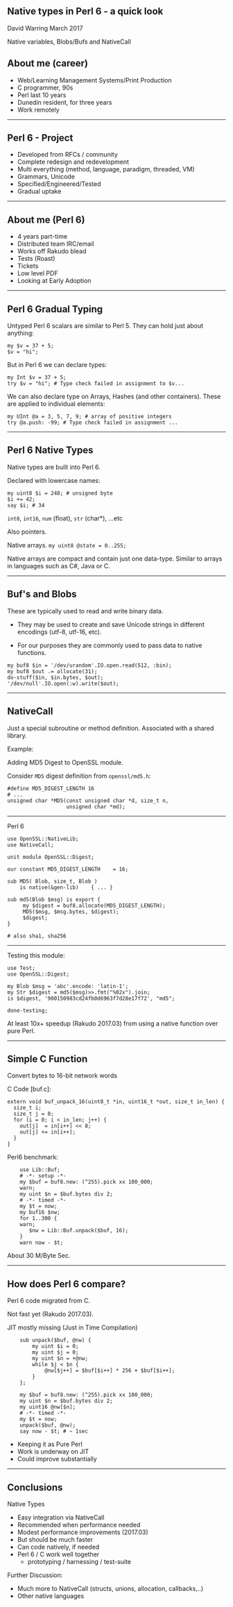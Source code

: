 Native types in Perl 6 - a quick look
--------------------------------------
David Warring                March 2017

Native variables, Blobs/Bufs and NativeCall

About me (career)
------
- Web/Learning Management Systems/Print Production
- C programmer, 90s
- Perl last 10 years
- Dunedin resident, for three years
- Work remotely

---
<!-- page_number: true -->

Perl 6 - Project
----
- Developed from RFCs / community
- Complete redesign and redevelopment
- Multi everything (method, language, paradigm, threaded, VM)
- Grammars, Unicode
- Specified/Engineered/Tested
- Gradual uptake

---

About me (Perl 6)
------
- 4 years part-time
- Distributed team IRC/email
- Works off Rakudo blead
- Tests (Roast)
- Tickets
- Low level PDF
- Looking at Early Adoption

---

Perl 6 Gradual Typing
-----
Untyped Perl 6 scalars are similar to Perl 5. They can hold just about anything:
```
my $v = 37 + 5;
$v = "hi";
```
But in Perl 6 we can declare types:
```
my Int $v = 37 + 5;
try $v = "hi"; # Type check failed in assignment to $v...
```
We can also declare type on Arrays, Hashes (and other containers). These are applied to individual elements:
```
my UInt @a = 3, 5, 7, 9; # array of positive integers
try @a.push: -99; # Type check failed in assignment ...
````
---

Perl 6 Native Types
------
Native types are built into Perl 6.

Declared with lowercase names:

```
my uint8 $i = 248; # unsigned byte
$i += 42;
say $i; # 34
```
`int8`, `int16`, `num` (float), `str` (char*), ...etc

Also pointers.

Native arrays. ```my uint8 @state = 0..255;```

Native arrays are compact and contain just one data-type. Similar to arrays in languages such as C#, Java or C.

---

Buf's and Blobs
---------------

These are typically used to read and write binary data.

- They may be used to create and save Unicode strings in different encodings (utf-8, utf-16, etc).

- For our purposes they are commonly used to pass data to native functions.

```
my buf8 $in = '/dev/urandom'.IO.open.read(512, :bin);
my buf8 $out .= allocate(31);
do-stuff($in, $in.bytes, $out);
'/dev/null'.IO.open(:w).write($out);
```

---
NativeCall
-----

Just a special subroutine or method definition. Associated with
a shared library.

Example:

Adding MD5 Digest to OpenSSL module.

Consider `MD5` digest definition from `openssl/md5.h`:

```
#define MD5_DIGEST_LENGTH 16
# ...
unsigned char *MD5(const unsigned char *d, size_t n,
                   unsigned char *md);

```
---
Perl 6

```
use OpenSSL::NativeLib;
use NativeCall;

unit module OpenSSL::Digest;

our constant MD5_DIGEST_LENGTH    = 16;

sub MD5( Blob, size_t, Blob )
    is native(&gen-lib)    { ... }

sub md5(Blob $msg) is export {
     my $digest = buf8.allocate(MD5_DIGEST_LENGTH);
     MD5($msg, $msg.bytes, $digest);
     $digest;
}

# also sha1, sha256

```
---
Testing this module:

```
use Test;
use OpenSSL::Digest;

my Blob $msg = 'abc'.encode: 'latin-1';
my Str $digest = md5($msg)>>.fmt("%02x").join;
is $digest, '900150983cd24fb0d6963f7d28e17f72', "md5";

done-testing;

```

At least 10x+ speedup (Rakudo 2017.03) from using a native function over pure Perl.

---

Simple C Function 
-----
Convert bytes to 16-bit network words

C Code [buf.c]:

```
extern void buf_unpack_16(uint8_t *in, uint16_t *out, size_t in_len) {
  size_t i;
  size_t j = 0;
  for (i = 0; i < in_len; j++) {
    out[j]  = in[i++] << 8;
    out[j] += in[i++];
  }
}
```
Perl6 benchmark:

```
    use Lib::Buf;
    # -*- setup -*-
    my $buf = buf8.new: (^255).pick xx 100_000;
    warn;
    my uint $n = $buf.bytes div 2;
    # -*- timed -*-
    my $t = now;
    my buf16 $nw;
    for 1..300 {
    warn;
       $nw = Lib::Buf.unpack($buf, 16);
    }
    warn now - $t;
```

About 30 M/Byte Sec.

---

How does Perl 6 compare?
----
Perl 6 code migrated from C.

Not fast yet (Rakudo 2017.03).

JIT mostly missing (Just in Time Compilation)

```
    sub unpack($buf, @nw) {
        my uint $i = 0;
        my uint $j = 0;
        my uint $n = +@nw;
        while $j < $n {
            @nw[$j++] = $buf[$i++] * 256 + $buf[$i++];
        }
    };

    my $buf = buf8.new: (^255).pick xx 100_000;
    my uint $n = $buf.bytes div 2;
    my uint16 @nw[$n];
    # -*- timed -*-
    my $t = now;
    unpack($buf, @nw);
    say now - $t; # ~ 1sec
```
- Keeping it as Pure Perl
- Work is underway on JIT
- Could improve substantially

---

Conclusions
-----

Native Types
- Easy integration via NativeCall
- Recommended when performance needed
- Modest performance improvements (2017.03)
- But should  be much faster
- Can code natively, if needed
- Perl 6 / C work well together
  - prototyping / harnessing / test-suite

Further Discussion:
- Much more to NativeCall
  (structs, unions, allocation, callbacks,..)
- Other native languages



